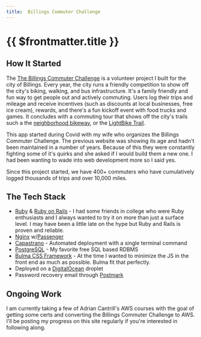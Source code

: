 ```yaml
---
title:  Billings Commuter Challenge
---
```


# {{ $frontmatter.title }}

## How It Started

The [The Billings Commuter Challenge](https://www.billingscommuterchallenge.com) is a volunteer project I built for the city of Billings. Every year, the city runs a friendly competition to show off the city's biking, walking, and bus infrastructure. It's a family friendly and fun way to get people out and actively commuting. Users log their trips and mileage and receive incentives (such as discounts at local businesses, free ice cream), rewards, and there's a fun kickoff event with food trucks and games. It concludes with a commuting tour that shows off the city's trails such a the [neighborhood bikeway](https://www.billingsmt.gov/3057/Neighborhood-Bikeways), or the [LightBike Trail](https://downtownbillings.com/explore/lightbike-trail/).

This app started during Covid with my wife who organizes the Billings Commuter Challenge. The previous website was showing its age and hadn't been maintained in a number of years. Because of this they were constantly fighting some of it's quirks and she asked if I would build them a new one. I had been wanting to wade into web development more so I said yes.

Since this project started, we have 400+ commuters who have cumulatively logged thousands of trips and over 10,000 miles.

## The Tech Stack

- [Ruby](https://www.ruby-lang.org/en/) & [Ruby on Rails](https://rubyonrails.org/) - I had some friends in college who were Ruby enthusiasts and I always wanted to try it on more than just a surface level. I may have been a little late on the hype but Ruby and Rails is proven and reliable.
- [Nginx](https://nginx.org/en/) w/[Passenger](https://www.phusionpassenger.com/)
- [Capastrano](https://capistranorb.com/) - Automated deployment with a single terminal command
- [PostgreSQL](https://www.postgresql.org/) - My favorite free SQL based RDBMS
- [Bulma CSS Framework](https://bulma.io/) - At the time I wanted to minimize the JS in the front end as much as possible. Bulma fit that perfectly.
- Deployed on a [DigitalOcean](https://www.digitalocean.com/) droplet
- Password recovery email through [Postmark](https://postmarkapp.com/)

## Ongoing Work

I am currently taking a few of Adrian Cantrill's AWS courses with the goal of getting some certs and converting the Billings Commuter Challenge to AWS. I'll be posting my progress on this site regularly if you're interested in following along.